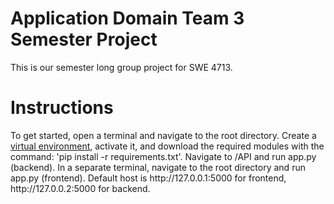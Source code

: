 <h1>Application Domain Team 3 Semester Project</h1>
<p>This is our semester long group project for SWE 4713.</p>
<h1>Instructions</h1>
<p>To get started, open a terminal and navigate to the root directory. Create a <a href="https://packaging.python.org/guides/installing-using-pip-and-virtual-environments/">virtual environment</a>, activate it, and download the required modules with the command: 'pip install -r requirements.txt'. Navigate to /API and run app.py (backend). In a separate terminal, navigate to the root directory and run app.py (frontend). Default host is http://127.0.0.1:5000 for frontend, http://127.0.0.2:5000 for backend.</p>
